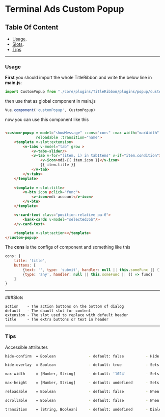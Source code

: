 # Terminal Ads Custom Popup

## Table Of Content

- [Usage](#Usage).
- [Slots](#Slots).
- [Tips](#tips).

---

### Usage

**First** you should import the whole TitleRibbon and write the below line in **main.js**:

```javascript
import CustomPopup from "./core/plugins/TitleRibbon/plugins/popup/customPopup"
```

then use that as global component in main.js

```javascript
Vue.component('customPopup', CustomPopup)
```

now you can use this component like this

```html

<custom-popup v-model="showMessage" :cons="cons" :max-width="maxWidth" max-heigth="maxHeight" hide-overlay scrollable
              reloadable :transition="name">
    <template v-slot:extension>
        <v-tabs v-model="tab" grow >
            <v-tabs-slider/>
            <v-tab v-for="(item, i) in tabItems" v-if="item.condition">
                <v-icon>mdi-{{ item.icon }}</v-icon>
                {{ item.title }}
            </v-tab>
        </v-tabs>
    </template>
    
    <template v-slot:title>
        <v-btn icon @click="func">
            <v-icon>mdi-account</v-icon>
        </v-btn>
    </template>

    <v-card-text class="position-relative pa-0">
        <bank-cards v-model="selectedJob"/>
    </v-card-text>
    
    <template v-slot:action></template>
</custom-popup>
```

The **cons** is the configs of component and something like this

```javascript
cons: {
    title: 'title',
    buttons: [
        {text: '', type: 'submit', handler: null || this.someFunc || () => func, disabled: false || () => func},
        {type: 'any', handler: null || this.someFunc || () => func}
    ]
}
```

---

###Slots

```
action    - The action buttons on the bottom of dialog
default   - The daault slot for content
extension - The slot used to replace with default header
title     - The extra buttons or text in header
```

---

### Tips

Accessible attributes

```bash
hide-confirm  = Boolean               - default: false          - Hide the confirm buttom in title.

hide-overlay  = Boolean               - default: true           - Sets the maximum width for the component.

max-width     = [Number, String]      - default: '1024'         - Sets the maximum width for the component.

max-height    = [Number, String]      - default: undefined      - Sets the minimum height for the component.

reloadable    = Boolean               - default: false          - When set to true, a bnt shows on header for reload all slots

scrollable    = Boolean               - default: false          - When set to true, expects a v-card and a v-card-text component with a designated height

transition    = [String, Boolean]     - default: undefined      - Dialog animation
```